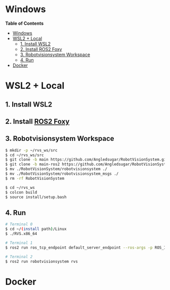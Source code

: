 # Windows

**Table of Contents**
- [Windows](#windows)
- [WSL2 + Local](#wsl2--local)
  - [1. Install WSL2](#1-install-wsl2)
  - [2. Install ROS2 Foxy](#2-install-ros2-foxy)
  - [3. Robotvisionsystem Workspace](#3-robotvisionsystem-workspace)
  - [4. Run](#4-run)
- [Docker](#docker)

# WSL2 + Local
## 1. Install WSL2
## 2. Install [ROS2 Foxy](https://docs.ros.org/en/foxy/Installation/Ubuntu-Install-Debians.html)
## 3. Robotvisionsystem Workspace
```bash
$ mkdir -p ~/rvs_ws/src
$ cd ~/rvs_ws/src
$ git clone -b main https://github.com/Angledsugar/RobotVisionSystem.git
$ git clone -b main-ros2 https://github.com/Angledsugar/RobotVisionSystem.git
$ mv ./RobotVisionSystem/robotvisionsystem ./
$ mv ./RobotVisionSystem/robotvisionsystem_msgs ./
$ rm -rf RobotVisionSystem

$ cd ~/rvs_ws
$ colcon build
$ source install/setup.bash
```
## 4. Run
```bash
# Terminal 0
$ cd ~/(install path)/Linux
$ ./RVS.x86_64
```
```bash
# Terminal 1
$ ros2 run ros_tcp_endpoint default_server_endpoint --ros-args -p ROS_IP:=127.0.0.1 -p ROS_TCP_PORT:=10000
```

```bash
# Terminal 2
$ ros2 run robotvisionsystem rvs
```

# Docker

